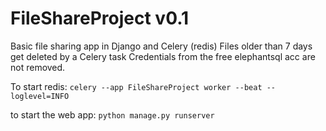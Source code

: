 # FileShareProject v0.1
Basic file sharing app in Django and Celery (redis)
Files older than 7 days get deleted by a Celery task
Credentials from the free elephantsql acc are not removed.

To start redis:
`celery --app FileShareProject worker --beat --loglevel=INFO`

to start the web app: `python manage.py runserver`

